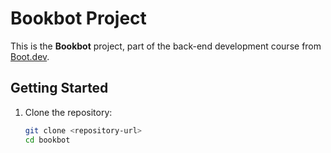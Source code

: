 # Bookbot Project  

This is the **Bookbot** project, part of the back-end development course from [Boot.dev](https://boot.dev).  

## Getting Started  

1. Clone the repository:  
   ```bash  
   git clone <repository-url>  
   cd bookbot  
